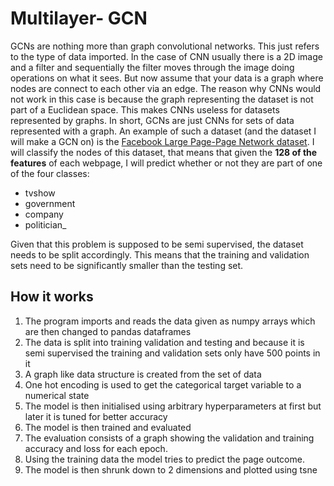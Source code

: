# Multilayer- GCN
GCNs are nothing more than graph convolutional networks. This just refers to the type of data imported. In the case of CNN usually there is a 2D image and a filter
and sequentially the filter moves through the image doing operations on what it sees. But now assume that your data is a graph where nodes are connect to each other
via an edge. The reason why CNNs would not work in this case is because the graph representing the dataset is not part of a Euclidean space. This makes CNNs useless
for datasets represented by graphs. In short, GCNs are just CNNs for sets of data represented with a graph. An example of such a dataset (and the dataset I will
make a GCN on) is the [Facebook Large Page-Page Network dataset](https://snap.stanford.edu/data/facebook-large-page-page-network.html). I will classify the nodes of
this dataset, that means that given the **128 of the features** of each webpage, I will predict whether or not they are part of one of the four classes:
* tvshow
* government 
* company 
* politician_

Given that this problem is supposed to be semi supervised, the dataset needs to be split accordingly. This means that the training and validation sets need to be
significantly smaller than the testing set.


## How it works
1. The program imports and reads the data given as numpy arrays which are then changed to pandas dataframes
2. The data is split into training validation and testing and because it is semi supervised the training and validation sets only have 500 points in it
3. A graph like data structure is created from the set of data
4. One hot encoding is used to get the categorical target variable to a numerical state
5. The model is then initialised using arbitrary hyperparameters at first but later it is tuned for better accuracy
6. The model is then trained and evaluated
7. The evaluation consists of a graph showing the validation and training accuracy and loss for each epoch.
8. Using the training data the model tries to predict the page outcome. 
9. The model is then shrunk down to 2 dimensions and plotted using tsne
